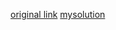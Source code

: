 [original link](https://ocw.mit.edu/courses/6-0001-introduction-to-computer-science-and-programming-in-python-fall-2016/)
[mysolution](https://github.com/Chaeguevara/6-0001-fall-2016)